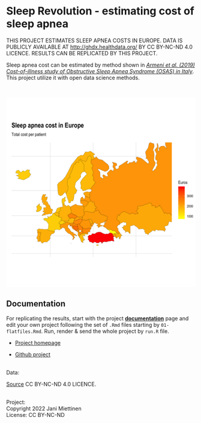 # Sleep Revolution - estimating cost of sleep apnea

THIS PROJECT ESTIMATES SLEEP APNEA COSTS IN EUROPE. DATA IS PUBLICLY AVAILABLE AT <http://ghdx.healthdata.org/> BY CC BY-NC-ND 4.0 LICENCE. RESULTS CAN BE REPLICATED BY THIS PROJECT.

Sleep apnea cost can be estimated by method shown in  *[Armeni et al. (2019) Cost-of-illness study of Obstructive Sleep Apnea Syndrome (OSAS) in Italy](https://cergas.unibocconi.eu/sites/default/files/files/Cost-of-illness-study-of-Obstructive-Sleep-Apnea-Syndrome-%2528OSAS%2529-in-Italy_Report%25281%2529.pdf)*. This project utilize it with open data science methods.

</BR>

![](img/plot-europe-cost-corrected.png)


## Documentation 

For replicating the results, start with the project **[documentation](https://research.janimiettinen.fi/material/sleep22/index.html)** page and edit your own project following the set of `.Rmd` files starting by `01-flatfiles.Rmd`. Run, render & send the whole project by `run.R` file.

* [Project homepage](https://research.janimiettinen.fi/material/sleep22/index.html)

* [Github project](https://github.com/janikmiet/sleep22)

</BR>
Data: 

[Source](http://ghdx.healthdata.org) CC BY-NC-ND 4.0 LICENCE.

</BR>
Project:
</BR>
Copyright 2022 Jani Miettinen
</BR>
License: CC BY-NC-ND